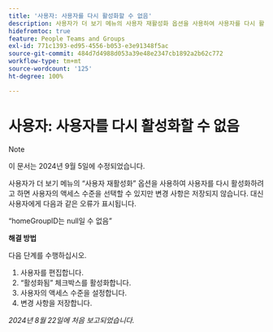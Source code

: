 ```yaml
---
title: '사용자: 사용자를 다시 활성화할 수 없음'
description: 사용자가 더 보기 메뉴의 사용자 재활성화 옵션을 사용하여 사용자를 다시 활성화하려고 하면 사용자의 액세스 수준을 선택할 수 있지만 변경 사항은 저장되지 않습니다. 대신 사용자에게 오류 메시지가 표시됩니다. 해결 방법을 사용할 수 있습니다.
hidefromtoc: true
feature: People Teams and Groups
exl-id: 771c1393-ed95-4556-b053-e3e91348f5ac
source-git-commit: 484d7d4988d053a39e48e2347cb1892a2b62c772
workflow-type: tm+mt
source-wordcount: '125'
ht-degree: 100%

---
```


# 사용자: 사용자를 다시 활성화할 수 없음

>[!NOTE]
>
>이 문서는 2024년 9월 5일에 수정되었습니다.

사용자가 더 보기 메뉴의 “사용자 재활성화” 옵션을 사용하여 사용자를 다시 활성화하려고 하면 사용자의 액세스 수준을 선택할 수 있지만 변경 사항은 저장되지 않습니다. 대신 사용자에게 다음과 같은 오류가 표시됩니다.

“homeGroupID는 null일 수 없음”

**해결 방법**

다음 단계를 수행하십시오.

1. 사용자를 편집합니다.
1. “활성화됨” 체크박스를 활성화합니다.
1. 사용자의 액세스 수준을 설정합니다.
1. 변경 사항을 저장합니다.

_2024년 8월 22일에 처음 보고되었습니다._
